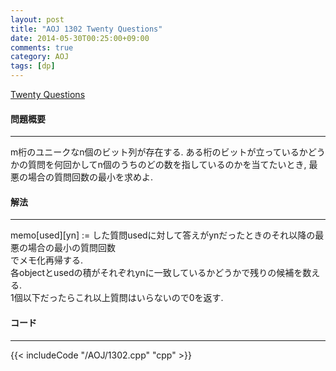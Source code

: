 ```yaml
---
layout: post
title: "AOJ 1302 Twenty Questions"
date: 2014-05-30T00:25:00+09:00
comments: true
category: AOJ
tags: [dp]
---
```


[Twenty Questions](http://judge.u-aizu.ac.jp/onlinejudge/description.jsp?id=1302)

#### 問題概要

****

m桁のユニークなn個のビット列が存在する. ある桁のビットが立っているかどうかの質問を何回かしてn個のうちのどの数を指しているのかを当てたいとき, 最悪の場合の質問回数の最小を求めよ.

#### 解法

****

memo[used][yn] := した質問usedに対して答えがynだったときのそれ以降の最悪の場合の最小の質問回数  
でメモ化再帰する.  
各objectとusedの積がそれぞれynに一致しているかどうかで残りの候補を数える.  
1個以下だったらこれ以上質問はいらないので0を返す.  

#### コード

****

{{< includeCode "/AOJ/1302.cpp" "cpp" >}}
